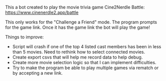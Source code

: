This a bot created to play the movie trivia game Cine2Nerdle Battle: https://www.cinenerdle2.app/battle

This only works for the "Challenge a Friend" mode. The program prompts for the game link. Once it has the game link the bot will play the game!

Things to improve:
- Script will crash if one of the top 4 listed cast members has been in less than 5 movies. Need to rethink how to select connected movies.
- Create export csvs that will help me record data to help debug.
- Create more movie selection logic so that I can implement difficulties.
- Try to make the program be able to play multiple games via rematch or by accepting a new link.
